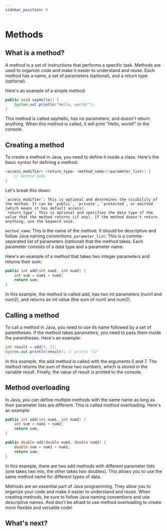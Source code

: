 ```yaml
---
sidebar_position: 9
---
```


# Methods

## What is a method?

A method is a set of instructions that performs a specific task. Methods are used to organize code and make it easier to understand and reuse. Each method has a name, a set of parameters (optional), and a return type (optional).

Here's an example of a simple method:

```java
public void sayHello() {
    System.out.println("Hello, world!");
}
```

This method is called sayHello, has no parameters, and doesn't return anything. When this method is called, it will print "Hello, world!" to the console.

## Creating a method

To create a method in Java, you need to define it inside a class. Here's the basic syntax for defining a method:

```java
<access_modifier> <return_type> <method_name>(<parameter_list>) {
    // method body
}
```

Let's break this down:

    `access_modifier`: This is optional and determines the visibility of the method. It can be `public`, `private`, `protected`, or omitted (which means it has default access).
    `return_type`: This is optional and specifies the data type of the value that the method returns (if any). If the method doesn't return anything, use the keyword void.

`method_name`: This is the name of the method. It should be descriptive and follow Java naming conventions.
`parameter_list`: This is a comma-separated list of parameters (optional) that the method takes. Each parameter consists of a data type and a parameter name.

Here's an example of a method that takes two integer parameters and returns their sum:

```java
public int add(int num1, int num2) {
    int sum = num1 + num2;
    return sum;
}
```

In this example, the method is called add, has two int parameters (num1 and num2), and returns an int value (the sum of num1 and num2).

## Calling a method

To call a method in Java, you need to use its name followed by a set of parentheses. If the method takes parameters, you need to pass them inside the parentheses. Here's an example:

```java
int result = add(5, 7);
System.out.println(result); // prints "12"
```

In this example, the add method is called with the arguments 5 and 7. The method returns the sum of these two numbers, which is stored in the variable result. Finally, the value of result is printed to the console.

## Method overloading

In Java, you can define multiple methods with the same name as long as their parameter lists are different. This is called method overloading. Here's an example:

```java
public int add(int num1, int num2) {
    int sum = num1 + num2;
    return sum;
}

public double add(double num1, double num2) {
    double sum = num1 + num2;
    return sum;
}
```

In this example, there are two add methods with different parameter lists (one takes two ints, the other takes two doubles). This allows you to use the same method name for different types of data.

Methods are an essential part of Java programming. They allow you to organize your code and make it easier to understand and reuse. When creating methods, be sure to follow Java naming conventions and use descriptive names. And don't be afraid to use method overloading to create more flexible and versatile code!

## What's next?
